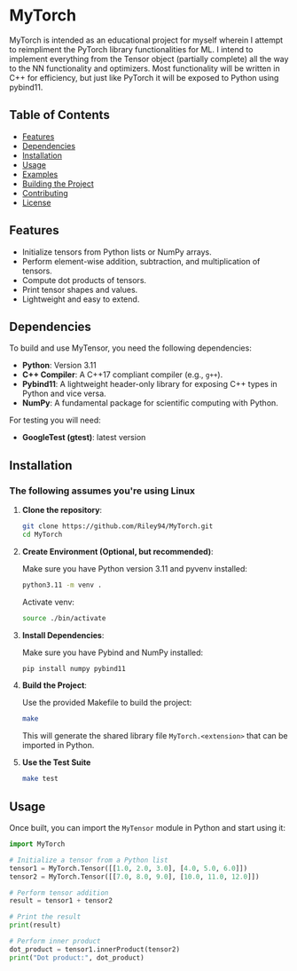 # MyTorch

MyTorch is intended as an educational project for myself wherein I attempt to reimpliment the PyTorch library functionalities for ML. I intend to implement everything from the Tensor object (partially complete) all the way to the NN functionality and optimizers. Most functionality will be written in C++ for efficiency, but just like PyTorch it will be exposed to Python using pybind11.

## Table of Contents

- [Features](#features)
- [Dependencies](#dependencies)
- [Installation](#installation)
- [Usage](#usage)
- [Examples](#examples)
- [Building the Project](#building-the-project)
- [Contributing](#contributing)
- [License](#license)

## Features

- Initialize tensors from Python lists or NumPy arrays.
- Perform element-wise addition, subtraction, and multiplication of tensors.
- Compute dot products of tensors.
- Print tensor shapes and values.
- Lightweight and easy to extend.

## Dependencies

To build and use MyTensor, you need the following dependencies:

- **Python**: Version 3.11
- **C++ Compiler**: A C++17 compliant compiler (e.g., `g++`).
- **Pybind11**: A lightweight header-only library for exposing C++ types in Python and vice versa.
- **NumPy**: A fundamental package for scientific computing with Python.

For testing you will need:

- **GoogleTest (gtest)**: latest version

## Installation
### The following assumes you're using Linux

1. **Clone the repository**:
    ```bash
    git clone https://github.com/Riley94/MyTorch.git
    cd MyTorch
    ```

2. **Create Environment (Optional, but recommended)**:

    Make sure you have Python version 3.11 and pyvenv installed:

    ```bash
    python3.11 -m venv .
    ```

    Activate venv:

    ```bash
    source ./bin/activate
    ```

3. **Install Dependencies**:

    Make sure you have Pybind and NumPy installed:

    ```bash
    pip install numpy pybind11
    ```

4. **Build the Project**:

    Use the provided Makefile to build the project:

    ```bash
    make
    ```

    This will generate the shared library file `MyTorch.<extension>` that can be imported in Python.

5. **Use the Test Suite**

   ```bash
   make test
   ```

## Usage

Once built, you can import the `MyTensor` module in Python and start using it:

```python
import MyTorch

# Initialize a tensor from a Python list
tensor1 = MyTorch.Tensor([[1.0, 2.0, 3.0], [4.0, 5.0, 6.0]])
tensor2 = MyTorch.Tensor([[7.0, 8.0, 9.0], [10.0, 11.0, 12.0]])

# Perform tensor addition
result = tensor1 + tensor2

# Print the result
print(result)

# Perform inner product
dot_product = tensor1.innerProduct(tensor2)
print("Dot product:", dot_product)
